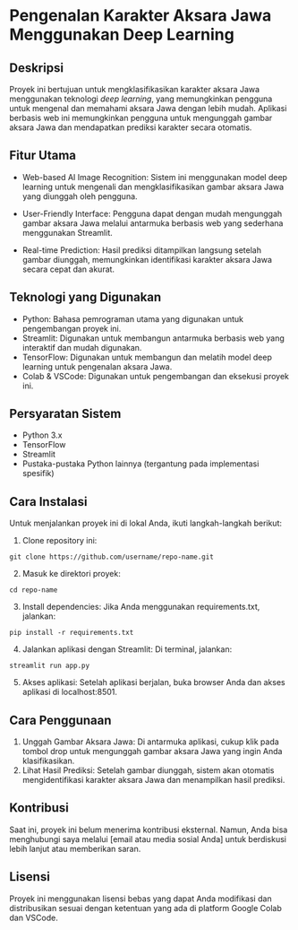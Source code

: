 # Pengenalan Karakter Aksara Jawa Menggunakan Deep Learning

## Deskripsi
Proyek ini bertujuan untuk mengklasifikasikan karakter aksara Jawa menggunakan teknologi *deep learning*, yang memungkinkan pengguna untuk mengenal dan memahami aksara Jawa dengan lebih mudah. Aplikasi berbasis web ini memungkinkan pengguna untuk mengunggah gambar aksara Jawa dan mendapatkan prediksi karakter secara otomatis.

## Fitur Utama


*   Web-based AI Image Recognition: Sistem ini menggunakan model deep learning untuk mengenali dan mengklasifikasikan gambar aksara Jawa yang diunggah oleh pengguna.
*   User-Friendly Interface: Pengguna dapat dengan mudah mengunggah gambar aksara Jawa melalui antarmuka berbasis web yang sederhana menggunakan Streamlit.


*   Real-time Prediction: Hasil prediksi ditampilkan langsung setelah gambar diunggah, memungkinkan identifikasi karakter aksara Jawa secara cepat dan akurat.


## Teknologi yang Digunakan



*   Python: Bahasa pemrograman utama yang digunakan untuk pengembangan proyek ini.
*   Streamlit: Digunakan untuk membangun antarmuka berbasis web yang interaktif dan mudah digunakan.
*   TensorFlow: Digunakan untuk membangun dan melatih model deep learning untuk pengenalan aksara Jawa.
*   Colab & VSCode: Digunakan untuk pengembangan dan eksekusi proyek ini.

  ## Persyaratan Sistem

*   Python 3.x
*   TensorFlow
*   Streamlit
*   Pustaka-pustaka Python lainnya (tergantung pada implementasi spesifik)

  ## Cara Instalasi
Untuk menjalankan proyek ini di lokal Anda, ikuti langkah-langkah berikut:


1.   Clone repository ini:


```
git clone https://github.com/username/repo-name.git
```


2.   Masuk ke direktori proyek:


```
cd repo-name
```


3.   Install dependencies: Jika Anda menggunakan requirements.txt, jalankan:


```
pip install -r requirements.txt
```


4.   Jalankan aplikasi dengan Streamlit: Di terminal, jalankan:


```
streamlit run app.py
```


5.   Akses aplikasi: Setelah aplikasi berjalan, buka browser Anda dan akses aplikasi di localhost:8501.

   ## Cara Penggunaan



1.   Unggah Gambar Aksara Jawa: Di antarmuka aplikasi, cukup klik pada tombol drop untuk mengunggah gambar aksara Jawa yang ingin Anda klasifikasikan.
2.   Lihat Hasil Prediksi: Setelah gambar diunggah, sistem akan otomatis mengidentifikasi karakter aksara Jawa dan menampilkan hasil prediksi.

## Kontribusi

Saat ini, proyek ini belum menerima kontribusi eksternal. Namun, Anda bisa menghubungi saya melalui [email atau media sosial Anda] untuk berdiskusi lebih lanjut atau memberikan saran.

## Lisensi

Proyek ini menggunakan lisensi bebas yang dapat Anda modifikasi dan distribusikan sesuai dengan ketentuan yang ada di platform Google Colab dan VSCode.

